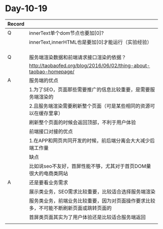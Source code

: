 # Day-10-19

| Record |                                          |
| ------ | ---------------------------------------- |
| Q      | innerText单个dom节点也要加[0]?                  |
|        | innerText,innerHTML也是要加[0]才能运行（实验经验）                                     |
| Q      | 服务端渲染数据和前端请求接口渲染的依据？                     |
|        | http://taobaofed.org/blog/2016/06/02/thing-about-taobao-homepage/ |
| A      | 服务端的优点                                   |
|        | 1.为了SEO，页面那些需要推广的信息比较重要，是需要服务端渲染的        |
|        | 2.且服务端渲染需要刷新整个页面（可是某些相同的资源可以在缓存里拿）       |
|        | 刷新整个页面的时候会返回顶部，不利于用户体验                   |
|        | 前端接口对接的优点                                |
|        | 1.在APP和网页共同开发的时候，前后端分离会大大减少后端工作量         |
|        | 缺点                                       |
|        | 比如说seo不友好，首屏性能不够，尤其对于首页DOM量很大的电商类网站      |
| A      | 还是要看业务需求                                 |
|        | 展示类业务，SEO需求比较重要，比较适合选择服务端渲染              |
|        | 服务类业务，前端业务比较重要，因为对页面操作要求比较多，不可能不断刷新页面或跳转页面的 |
|        | 首屏类页面其实为了用户体验还是比较适合服务端返回                 |
|        |                                          |
